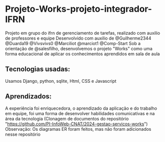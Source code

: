 # Projeto-Works-projeto-integrador-IFRN
Projeto em grupo do ifrn de gerenciamento de tarefas, realizado com auxilio de professores e equipe
Desenvolvido com auxilio de @Guilherme2344 @Duarda19 @Vivsvivs0 @Marciliot @marciot1 @Comp-Start
Sob a orientação de @salesfilho, desenvolvemos o projeto "Works" como uma forma educacional de aplicar os conhecimentos aprendidos em sala de aula 
## Tecnologias usadas:
Usamos Django, python, sqlite, Html, CSS e Javascript
## Aprendizados:
A experiência foi enriquecedora, o aprendizado da aplicação e do trabalho em equipe, foi uma forma de desenvolver habilidades comunicativas e na área da tecnologia
(Clonagem de documentos do repositório "https://github.com/PI-InfoWeb-CNAT/2024-gestao-servicos-works")
Observação: Os diagramas ER foram feitos, mas não foram adicionados nesse repositório
